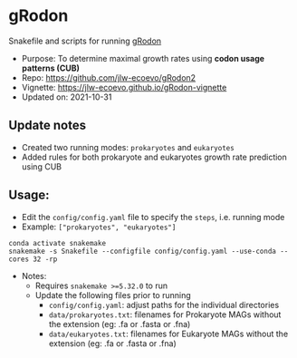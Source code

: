 # gRodon
Snakefile and scripts for running [gRodon](https://www.pnas.org/content/118/12/e2016810118.short?rss=1)
- Purpose: To determine maximal growth rates using **codon usage patterns (CUB)**
- Repo: https://github.com/jlw-ecoevo/gRodon2
- Vignette: https://jlw-ecoevo.github.io/gRodon-vignette
- Updated on: 2021-10-31


## Update notes
- Created two running modes: `prokaryotes` and `eukaryotes`
- Added rules for both prokaryote and eukaryotes growth rate prediction using CUB


## Usage: 
- Edit the `config/config.yaml` file to specify the `steps`, i.e. running mode
- Example: `["prokaryotes", "eukaryotes"]`
```
conda activate snakemake
snakemake -s Snakefile --configfile config/config.yaml --use-conda --cores 32 -rp 
```

- Notes:
  - Requires `snakemake >=5.32.0` to run
  - Update the following files prior to running
    - `config/config.yaml`: adjust paths for the individual directories
    - `data/prokaryotes.txt`: filenames for Prokaryote MAGs without the extension (eg: .fa or .fasta or .fna)
    - `data/eukaryotes.txt`: filenames for Eukaryote MAGs without the extension (eg: .fa or .fasta or .fna)
